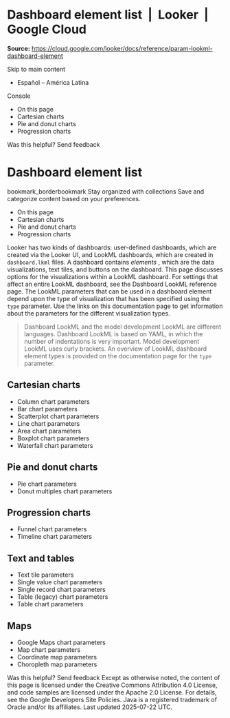 # Dashboard element list  |  Looker  |  Google Cloud

**Source:** https://cloud.google.com/looker/docs/reference/param-lookml-dashboard-element

Skip to main content 
  * Español – América Latina

Console 


  * On this page
  * Cartesian charts
  * Pie and donut charts
  * Progression charts




Was this helpful?
Send feedback 
#  Dashboard element list
bookmark_borderbookmark Stay organized with collections  Save and categorize content based on your preferences.
  * On this page
  * Cartesian charts
  * Pie and donut charts
  * Progression charts


Looker has two kinds of dashboards: user-defined dashboards, which are created via the Looker UI, and LookML dashboards, which are created in `dashboard.lkml` files.
A dashboard contains _elements_ , which are the data visualizations, text tiles, and buttons on the dashboard. This page discusses options for the visualizations within a LookML dashboard. For settings that affect an entire LookML dashboard, see the Dashboard LookML reference page.
The LookML parameters that can be used in a dashboard element depend upon the type of visualization that has been specified using the `type` parameter. Use the links on this documentation page to get information about the parameters for the different visualization types.
> Dashboard LookML and the model development LookML are different languages. Dashboard LookML is based on YAML, in which the number of indentations is very important. Model development LookML uses curly brackets.
An overview of LookML dashboard element types is provided on the documentation page for the `type` parameter.
## Cartesian charts
  * Column chart parameters
  * Bar chart parameters
  * Scatterplot chart parameters
  * Line chart parameters
  * Area chart parameters
  * Boxplot chart parameters
  * Waterfall chart parameters


## Pie and donut charts
  * Pie chart parameters
  * Donut multiples chart parameters


## Progression charts
  * Funnel chart parameters
  * Timeline chart parameters


## Text and tables
  * Text tile parameters
  * Single value chart parameters
  * Single record chart parameters
  * Table (legacy) chart parameters
  * Table chart parameters


## Maps
  * Google Maps chart parameters
  * Map chart parameters
  * Coordinate map parameters
  * Choropleth map parameters


Was this helpful?
Send feedback 
Except as otherwise noted, the content of this page is licensed under the Creative Commons Attribution 4.0 License, and code samples are licensed under the Apache 2.0 License. For details, see the Google Developers Site Policies. Java is a registered trademark of Oracle and/or its affiliates.
Last updated 2025-07-22 UTC.


